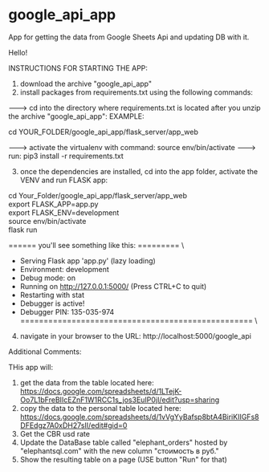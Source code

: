 # google_api_app
App for getting the data from Google Sheets Api and updating DB with it.

Hello!

INSTRUCTIONS FOR STARTING THE APP:

1) download the archive "google_api_app"
2) install packages from requirements.txt using the following commands:
  
  ---> cd into the directory where requirements.txt is located after you unzip the archive "google_api_app":
  EXAMPLE: 
  
  cd YOUR_FOLDER/google_api_app/flask_server/app_web
  
  ---> activate the virtualenv with command: 
  source env/bin/activate
  ---> run: 
  pip3 install -r requirements.txt
  
3) once the dependencies are installed, cd into the app folder, activate the VENV and run FLASK app:

cd Your_Folder/google_api_app/flask_server/app_web\
export FLASK_APP=app.py\
export FLASK_ENV=development\
source env/bin/activate\
flask run

====== you'll see something like this: ========= \
 * Serving Flask app 'app.py' (lazy loading)
 * Environment: development
 * Debug mode: on
 * Running on http://127.0.0.1:5000/ (Press CTRL+C to quit)
 * Restarting with stat
 * Debugger is active!
 * Debugger PIN: 135-035-974
================================================== \

4) navigate in your browser to the URL: http://localhost:5000/google_api

Additional Comments:

THis app will:
1) get the data from the table located here:
https://docs.google.com/spreadsheets/d/1LTejK-Oo7L1bFreBIIcEZnF1W1RCC1s_jos3EuIP0jI/edit?usp=sharing
2) copy the data to the personal table located here:
https://docs.google.com/spreadsheets/d/1vVgYyBafsp8btA4BiriKIIGFs8DFEdgz7A0xDH27sII/edit#gid=0
3) Get the CBR usd rate 
4) Update the DataBase table called "elephant_orders" hosted by "elephantsql.com" with the new column "стоимость в руб."
5) Show the resulting table on a page (USE button "Run" for that)
